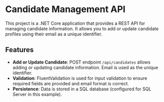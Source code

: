 # Candidate Management API
 
This project is a .NET Core application that provides a REST API for managing candidate information. It allows you to add or update candidate profiles using their email as a unique identifier.
 
## Features
 
- **Add or Update Candidate**: POST endpoint `/api/candidates` allows adding or updating candidate information. Email is used as the unique identifier.
- **Validation**: FluentValidation is used for input validation to ensure required fields are provided and email format is correct.
- **Persistence**: Data is stored in a SQL database (configured for SQL Server in this example).
